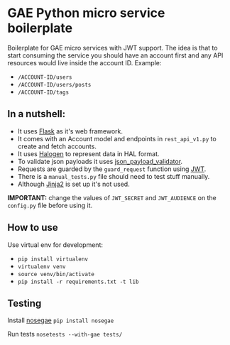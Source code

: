 # GAE Python micro service boilerplate

Boilerplate for GAE micro services with JWT support.
The idea is that to start consuming the service you should have an account first and any API resources would live inside the account ID.
Example: 
- `/ACCOUNT-ID/users`
- `/ACCOUNT-ID/users/posts`
- `/ACCOUNT-ID/tags`

## In a nutshell:

* It uses [Flask](http://flask.pocoo.org/) as it's web framework.
* It comes with an Account model and endpoints in `rest_api_v1.py` to create and fetch accounts.
* It uses [Halogen](https://pypi.python.org/pypi/halogen) to represent data in HAL format.
* To validate json payloads it uses [json_payload_validator](https://pypi.org/project/json_payload_validator/).
* Requests are guarded by the `guard_request` function using [JWT](https://pyjwt.readthedocs.io/en/latest/).
* There is a `manual_tests.py` file should need to test stuff manually.
* Although [Jinja2](http://jinja.pocoo.org/docs/dev/) is set up it's not used.

**IMPORTANT:** change the values of `JWT_SECRET` and `JWT_AUDIENCE` on the `config.py` file before using it.

## How to use

Use virtual env for development:
- `pip install virtualenv`
- `virtualenv venv`
- `source venv/bin/activate`
- `pip install -r requirements.txt -t lib`

## Testing

Install [nosegae](https://pypi.org/project/NoseGAE/) `pip install nosegae`

Run tests `nosetests --with-gae tests/`

